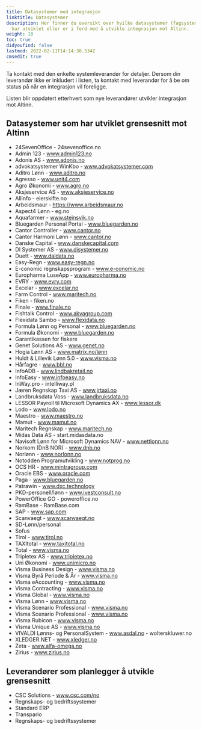 ```yaml
---
title: Datasystemer med integrasjon
linktitle: Datasystemer
description: Her finner du oversikt over hvilke datasystemer (fagsystemer) som
  har utviklet eller er i ferd med å utvikle integrasjon mot Altinn.
weight: 10
toc: true
didyoufind: false
lastmod: 2022-02-11T14:14:30.534Z
cmsedit: true
---
```

Ta kontakt med den enkelte systemleverandør for detaljer.
Dersom din leverandør ikke er inkludert i listen, ta kontakt med leverandør for å be om status på når en integrasjon vil foreligge.

Listen blir oppdatert etterhvert som nye leverandører utvikler integrasjon mot Altinn.

## Datasystemer som har utviklet grensesnitt mot Altinn

* 24SevenOffice - 24sevenoffice.no 
* Admin 123 - www.admin123.no
* Adonis AS - www.adonis.no
* advokatsystemer WinKbo - www.advokatsystemer.com
* Aditro Lønn - www.aditro.no
* Agresso - www.unit4.com
* Agro Økonomi - www.agro.no
* Aksjeservice AS - www.aksjeservice.no
* Allinfo - eierskifte.no
* Arbeidsmaur - https://www.arbeidsmaur.no
* Aspect4 Lønn - eg.no
* Aquafarmer - www.steinsvik.no
* Bluegarden Personal Portal - www.bluegarden.no
* Cantor Controller - www.cantor.no
* Cantor Harmoni Lønn - www.cantor.no
* Danske Capital - www.danskecapital.com
* DI Systemer AS - www.disystemer.no
* Duett - www.daldata.no
* Easy-Regn - www.easy-regn.no
* E-conomic regnskapsprogram - www.e-conomic.no
* Europharma LuseApp - www.europharma.no
* EVRY - www.evry.com
* Excelar - www.excelar.no
* Farm Control - www.maritech.no
* Fiken - fiken.no
* Finale - www.finale.no
* Fishtalk Control - www.akvagroup.com
* Flexidata Sambo - www.flexidata.no
* Formula Lønn og Personal - www.bluegarden.no
* Formula Økonomi - www.bluegarden.no
* Garantikassen for fiskere
* Genet Solutions AS - www.genet.no
* Hogia Lønn AS - www.matrix.no/lønn
* Huldt & Lillevik Lønn 5.0 - www.visma.no
* Hårfagre - www.bbl.no
* InfoADB - www.lindbakretail.no
* InfoEasy - www.infoeasy.no
* InWay.pro - intelliway.pl
* Jæren Regnskap Taxi AS - www.jrtaxi.no
* Landbruksdata Voss - www.landbruksdata.no
* LESSOR Payroll til Microsoft Dynamics AX - www.lessor.dk
* Lodo - www.lodo.no
* Maestro - www.maestro.no
* Mamut - www.mamut.no
* Maritech Regnskap - www.maritech.no
* Midas Data AS - start.midasdata.no
* Navisoft Lønn for Microsoft Dynamics NAV - www.nettlonn.no
* Norkom (DnB NOR) - www.dnb.no
* Norlønn - www.norlonn.no
* Notodden Programutvikling - www.notprog.no
* OCS HR - www.mintragroup.com
* Oracle EBS - www.oracle.com
* Paga - www.bluegarden.no
* Patrawin - www.dxc.technology
* PKD-personell/lønn - www.ivestconsult.no
* PowerOffice GO - poweroffice.no
* RamBase - RamBase.com
* SAP - www.sap.com
* Scanvaegt - www.scanvaegt.no
* SD-Lønn/personal
* Sofus
* Tirol - www.tirol.no
* TAXItotal - www.taxitotal.no
* Total - www.visma.no
* Tripletex AS - www.tripletex.no
* Uni Økonomi - www.unimicro.no
* Visma Business Design - www.visma.no
* Visma Byrå Periode & År - www.visma.no
* Visma eAccounting - www.visma.no
* Visma Contracting - www.visma.no
* Visma Global - www.visma.no
* Visma Lønn - www.visma.no
* Visma Scenario Professional - www.visma.no
* Visma Scenario Professional - www.visma.no
* Visma Rubicon - www.visma.no
* Visma Unique AS - www.visma.no
* VIVALDI Lønns- og PersonalSystem - www.asdal.no - wolterskluwer.no
* XLEDGER.NET - www.xledger.no
* Zeta - www.alfa-omega.no
* Zirius - www.zirius.no

## Leverandører som planlegger å utvikle grensesnitt

* CSC Solutions - www.csc.com/no
* Regnskaps- og bedriftssystemer
* Standard ERP
* Transpario
* Regnskaps- og bedriftssystemer
